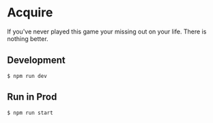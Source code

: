 # Acquire

If you've never played this game your missing out on your life. There is nothing better.

## Development

`$ npm run dev`

## Run in Prod

`$ npm run start`
